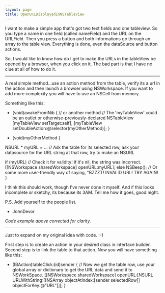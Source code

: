 ```yaml
---
layout: page
title: OpenURLDisplayedInNSTableView
---
```


I want to make a simple app that's got two text fields and one tableview. So you type a name in one field (called nameField) and the URL on the URLField. Then you press a button and both informations go through an array to the table view. Everything is done, even the dataSource and button actions.

So, I would like to know how do I get to make the URLs in the tableView be opened by a browser, when you click on it. The bad part is that I have no clue at all of how to do it.

 

----

A real simple method...use an action method from the table, verify its a url in the action and then launch a browser using NSWorkspace. If you want to add more complexity you will have to use an NSCell from memory.

Something like this:

    
- (void)awakeFromNib { // or another method
// The 'myTableView' could be an outlet or otherwise-previously-declared NSTableView
[myTableView setTarget:self];
[myTableView setDoubleAction:@selector(myOtherMethod)];
}

- (void)myOtherMethod
{

NSURL * myURL = ... // Ask the table for its selected row, ask your datasource for the URL string at that row, try to make an NSURL

if (myURL) // Check it for validity! if it's nil, the string was incorrect.
     [[NSWorkspace sharedWorkspace] openURL:myURL];
else
    NSBeep(); // Or some more user-friendly way of saying, "BZZZT! INVALID URL! TRY AGAIN!
}


I think this should work, though I've never done it myself. And if this looks incomplete or sketchy, its because its 3AM. Tell me how it goes, good night.

P.S. Add yourself to the people list.

- JohnDevor

*Code example above corrected for clarity.*

----

Just to expand on my original idea with code. :-)

First step is to create an action in your desired class in interface builder. Second step is to link the table to that action. Now you will have something like this:

    

- (IBAction)tableClick:(id)sender
{
    // Now we get the table row, use your global array or dictionary to get the URL data and send it to NSWorkSpace.
    [[NSWorkspace sharedWorkspace] openURL:[NSURL URLWithString:[[NSArray objectAtIndex:[sender selectedRow]] objectForKey:@"URL"]]];
}


